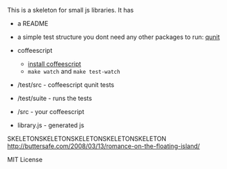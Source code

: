 This is a skeleton for small js libraries. It has

* a README
* a simple test structure you dont need any other packages to run: [qunit](http://qunitjs.com/)
* coffeescript
  * [install coffeescript](http://jashkenas.github.com/coffee-script/#installation)
  * `make watch` and `make test-watch`

* /test/src - coffeescript qunit tests
* /test/suite - runs the tests
* /src - your coffeescript
* library.js - generated js

SKELETONSKELETONSKELETONSKELETONSKELETON
http://buttersafe.com/2008/03/13/romance-on-the-floating-island/

MIT License